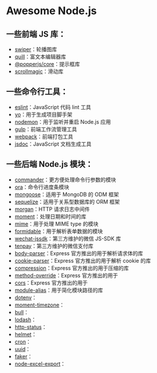 # Awesome Node.js

## 一些前端 JS 库：

- [swiper](https://www.npmjs.com/package/swiper)：轮播图库
- [quill](https://www.npmjs.com/package/quill)：富文本编辑器库
- [@popperjs/core](https://www.npmjs.com/package/@popperjs/core)：提示框库
- [scrollmagic](https://www.npmjs.com/package/scrollmagic)：滑动库

## 一些命令行工具：

- [eslint](https://www.npmjs.com/package/eslint)：JavaScript 代码 lint 工具
- [yo](https://www.npmjs.com/package/yo)：用于生成项目脚手架
- [nodemon](https://www.npmjs.com/package/nodemon)：用于监听并重启 Node.js 应用
- [gulp](https://www.npmjs.com/package/gulp)：前端工作流管理工具
- [webpack](https://www.npmjs.com/package/webpack)：前端打包工具
- [jsdoc](https://www.npmjs.com/package/jsdoc)：JavaScript 文档生成工具

## 一些后端 Node.js 模块：

- [commander](https://www.npmjs.com/package/commander)：更方便处理命令行参数的模块
- [ora](https://www.npmjs.com/package/ora)：命令行进度条模块
- [mongoose](https://www.npmjs.com/package/mongoose)：适用于 MongoDB 的 ODM 框架
- [sequelize](https://www.npmjs.com/package/sequelize)：适用于关系型数据库的 ORM 框架
- [morgan](https://www.npmjs.com/package/morgan)：HTTP 请求日志中间件
- [moment](https://www.npmjs.com/package/moment)：处理日期和时间的库
- [mime](https://www.npmjs.com/package/mime)：用于处理 MIME type 的模块
- [formidable](https://www.npmjs.com/package/formidable)：用于解析表单数据的模块
- [wechat-jssdk](https://www.npmjs.com/package/wechat-jssdk)：第三方维护的微信 JS-SDK 库
- [tenpay](https://www.npmjs.com/package/tenpay)：第三方维护的微信支付库
- [body-parser](https://www.npmjs.com/package/body-parser)：Express 官方推出的用于解析请求体的库
- [cookie-parser](https://www.npmjs.com/package/cookie-parser)：Express 官方推出的用于解析 cookie 的库
- [compression](https://www.npmjs.com/package/compression)：Express 官方推出的用于压缩的库
- [method-override](https://www.npmjs.com/package/method-override)：Express 官方推出的用于
- [cors](https://www.npmjs.com/package/cors)：Express 官方推出的用于
- [module-alias](https://www.npmjs.com/package/module-alias)：用于简化模块路径的库
- [dotenv](https://www.npmjs.com/package/dotenv)：
- [moment-timezone](https://www.npmjs.com/package/moment-timezone)：
- [bull](https://www.npmjs.com/package/bull)：
- [lodash](https://www.npmjs.com/package/lodash)：
- [http-status](https://www.npmjs.com/package/http-status)：
- [helmet](https://www.npmjs.com/package/helmet)：
- [cron](https://www.npmjs.com/package/cron)：
- [uuid](https://www.npmjs.com/package/uuid)：
- [faker](https://www.npmjs.com/package/faker)：
- [node-excel-export](https://www.npmjs.com/package/node-excel-export)：
